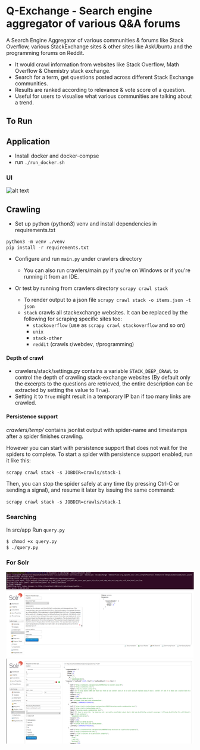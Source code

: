 # Q-Exchange - Search engine aggregator of various Q&A forums

A Search Engine Aggregator of various communities & forums like Stack Overflow, various StackExchange sites & other sites like AskUbuntu and the programming forums on Reddit.
- It would crawl information from websites like Stack Overflow, Math Overflow & Chemistry stack exchange.
- Search for a term, get questions posted across different Stack Exchange communities.
- Results are ranked according to relevance & vote score of a question.
- Useful for users to visualise what various communities are talking about a trend.

## To Run

## Application

- Install docker and docker-compse
- run ```./run_docker.sh```

### UI

![alt text](https://i.imgur.com/dkavw8B.gif)


## Crawling
- Set up python (python3) venv and install dependencies in requirements.txt
```
python3 -m venv ./venv 
pip install -r requirements.txt
```

- Configure and run `main.py` under crawlers directory
    - You can also run crawlers/main.py if you're on Windows or if you're running it from an IDE.

- Or test by running from crawlers directory
`scrapy crawl stack`
    - To render output to a json file
    `scrapy crawl stack -o items.json -t json`
    -  `stack` crawls all stackexchange websites. It can be replaced by the following for scraping specific sites too:
        - `stackoverflow` (use as `scrapy crawl stackoverflow` and so on)
        - `unix`
        - `stack-other`
        - `reddit` (crawls r/webdev, r/programming)
         
#### Depth of crawl
- crawlers/stack/settings.py contains a variable `STACK_DEEP_CRAWL` to control the depth of crawling stack-exchange websites (By default only the excerpts to the questions are retrieved, the entire description can be extracted by setting the value to `True`).
- Setting it to `True` might result in a temporary IP ban if too many links are crawled.

#### Persistence support
_crawlers/temp/_ contains jsonlist output with spider-name and timestamps after a spider finishes crawling.

However you can start with persistence support that does not wait for the spiders to complete.
To start a spider with persistence support enabled, run it like this:

`scrapy crawl stack -s JOBDIR=crawls/stack-1`

Then, you can stop the spider safely at any time (by pressing Ctrl-C or sending a signal), and resume it later by issuing the same command:

`scrapy crawl stack -s JOBDIR=crawls/stack-1`

### Searching

In src/app 
Run ```query.py```
    
    $ chmod +x query.py
    $ ./query.py

### For Solr

![alt text](screenshots/add_docs_from_terminal.png?raw=true)
![alt text](screenshots/add_docs_from_ui.png?raw=true)
![alt text](screenshots/query_index.png?raw=true)

